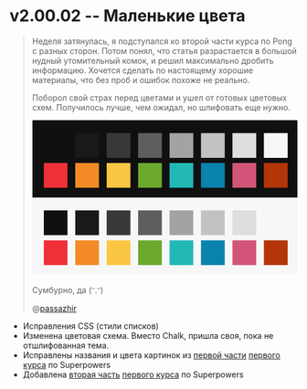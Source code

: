 # v2.00.02 -- Маленькие цвета

> Неделя затянулась, я подступался ко второй части курса по Pong с разных сторон. Потом понял, что статья разрастается в большой нудный утомительный комок, и решил максимально дробить информацию. Хочется сделать по настоящему хорошие материалы, что без проб и ошибок похоже не реально.
>
> Поборол свой страх перед цветами и ушел от готовых цветовых схем. Получилось лучше, чем ожидал, но шлифовать еще нужно.
>
> ![pajam16](img/pajam16.png)
>
> Сумбурно, да (ᵔ.ᵔ) 
>
> @[passazhir](https://github.com/passazhir)

- Исправления CSS (стили списков)
- Изменена цветовая схема. Вместо Chalk, пришла своя, пока не отшлифованная тема.
- Исправлены названия и цвета картинок из [первой части](/sup/lvl01/ch01) [первого курса](/sup/lvl01) по Superpowers
- Добавлена [вторая часть](/sup/lvl01/ch02) [первого курса](/sup/lvl01) по Superpowers
